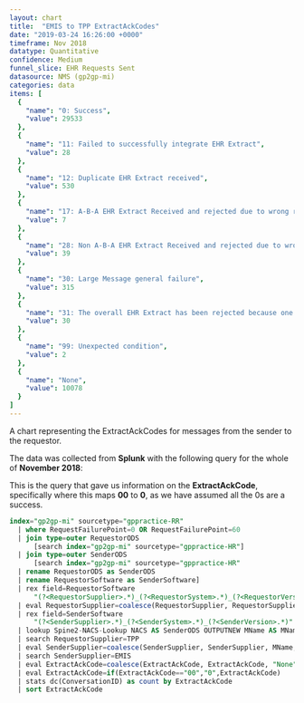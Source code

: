```yaml
---
layout: chart
title:  "EMIS to TPP ExtractAckCodes"
date: "2019-03-24 16:26:00 +0000"
timeframe: Nov 2018
datatype: Quantitative
confidence: Medium
funnel_slice: EHR Requests Sent
datasource: NMS (gp2gp-mi)
categories: data
items: [
  {
    "name": "0: Success",
    "value": 29533
  },
  {
    "name": "11: Failed to successfully integrate EHR Extract",
    "value": 28
  },
  {
    "name": "12: Duplicate EHR Extract received",
    "value": 530
  },
  {
    "name": "17: A-B-A EHR Extract Received and rejected due to wrong record or wrong patient",
    "value": 7
  },
  {
    "name": "28: Non A-B-A EHR Extract Received and rejected due to wrong record or wrong patient",
    "value": 39
  },
  {
    "name": "30: Large Message general failure",
    "value": 315
  },
  {
    "name": "31: The overall EHR Extract has been rejected because one or more attachments via Large Messages were not received",
    "value": 30
  },
  {
    "name": "99: Unexpected condition",
    "value": 2
  },
  {
    "name": "None",
    "value": 10078
  }
]
---
```

A chart representing the ExtractAckCodes for messages from the sender to the requestor.

The data was collected from **Splunk** with the following query for the whole of **November 2018**:

This is the query that gave us information on the **ExtractAckCode**, specifically where this maps **00** to **0**, as we have assumed all the 0s are a success.
```sql
index="gp2gp-mi" sourcetype="gppractice-RR"     
  | where RequestFailurePoint=0 OR RequestFailurePoint=60      
  | join type=outer RequestorODS
      [search index="gp2gp-mi" sourcetype="gppractice-HR"]      
  | join type=outer SenderODS          
      [search index="gp2gp-mi" sourcetype="gppractice-HR"            
  | rename RequestorODS as SenderODS            
  | rename RequestorSoftware as SenderSoftware]     
  | rex field=RequestorSoftware        
      "(?<RequestorSupplier>.*)_(?<RequestorSystem>.*)_(?<RequestorVersion>.*)"     
  | eval RequestorSupplier=coalesce(RequestorSupplier, RequestorSupplier, "Unknown")     
  | rex field=SenderSoftware        
      "(?<SenderSupplier>.*)_(?<SenderSystem>.*)_(?<SenderVersion>.*)"     
  | lookup Spine2-NACS-Lookup NACS AS SenderODS OUTPUTNEW MName AS MName     
  | search RequestorSupplier=TPP 
  | eval SenderSupplier=coalesce(SenderSupplier, SenderSupplier, MName, MName, "Unknown")     
  | search SenderSupplier=EMIS 
  | eval ExtractAckCode=coalesce(ExtractAckCode, ExtractAckCode, "None")
  | eval ExtractAckCode=if(ExtractAckCode=="00","0",ExtractAckCode)
  | stats dc(ConversationID) as count by ExtractAckCode 
  | sort ExtractAckCode
```

